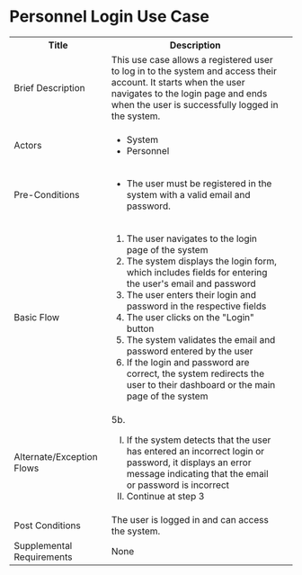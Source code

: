 # Personnel Login Use Case

<table>
  <tr>
    <th> Title </th>
    <th> Description </th>
  </tr>
  <tr>
    <td> Brief Description </td>
    <td>
      This use case allows a registered user to log in to the system and access their account. It starts when the user navigates to the login page and ends when the user is successfully logged in the system.
    </td>
  </tr>
  <tr>
    <td> Actors </td>
    <td>
      <ul>
          <li>System</li>
          <li>Personnel</li>
      </ul>
    </td>
  </tr>
  <tr>
    <td> Pre-Conditions </td>
    <td>
      <ul>
          <li>The user must be registered in the system with a valid email and password.</li>
      </ul>
    </td>
  </tr>
  <tr>
    <td> Basic Flow </td>
    <td>
      <ol>
          <li>The user navigates to the login page of the system</li>
          <li>The system displays the login form, which includes fields for entering the user's email and password</li>
          <li>The user enters their login and password in the respective fields</li>
          <li>The user clicks on the "Login" button</li>
          <li>The system validates the email and password entered by the user</li>
          <li>If the login and password are correct, the system redirects the user to their dashboard or the main page of the system</li>
      </ol>
    </td>
  </tr>
  <tr>
    <td> Alternate/Exception Flows </td>
    <td>
       5b. <ol type="I">
        <li> If the system detects that the user has entered an incorrect login or password, it displays an error message indicating that the email or password is incorrect</li>
        <li>Continue at step 3</li>
      </ol>
    </td>
  <tr>
    <td> Post Conditions </td>
    <td>
        The user is logged in and can access the system.
    <td>
  </tr>
  <tr>
    <td>Supplemental Requirements</td>
    <td>None</td>
  </tr>
<table>
